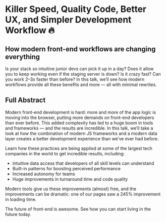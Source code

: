 # Killer Speed, Quality Code, Better UX, and Simpler Development Workflow 🔥

## How modern front-end workflows are changing everything

Is your stack so intuitive junior devs can pick it up in a day? Does it allow you to keep working even if the staging server is down? Is it crazy fast? Can you work 2–3x faster than before? In this talk, we’ll see how modern workflows provide all these benefits and more — all with minimal rewrites.

## Full Abstract

Modern front-end development is hard: more and more of the app logic is moving into the browser, putting more demands on front-end developers than ever before. This added complexity has led to a huge boom in tools and frameworks — and the results are incredible. In this talk, we’ll take a look at how the combination of modern JS frameworks and a modern data layer creates a better development experience than we’ve ever had before.

Learn how these practices are being applied at some of the largest tech companies in the world to get incredible results, including:

- Intuitive data access that developers of all skill levels can understand
- Built-in patterns for boosting perceived performance
- Increased autonomy for teams
- Huge improvements in turnaround time and code quality

Modern tools give us these improvements (almost) free, and the improvements can be dramatic: one of our pages saw a 245% improvement in loading time.

The future of front-end is awesome. See how you can start living in the future today.
